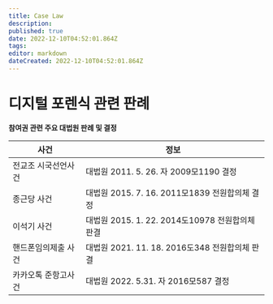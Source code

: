 ```yaml
---
title: Case Law
description: 
published: true
date: 2022-12-10T04:52:01.864Z
tags: 
editor: markdown
dateCreated: 2022-12-10T04:52:01.864Z
---
```


# 디지털 포렌식 관련 판례


**참여권 관련 주요 대법원 판례 및 결정**

|사건|정보|
|-|-|
|전교조 시국선언사건|대법원 2011. 5. 26. 자 2009모1190 결정|
|종근당 사건|대법원 2015. 7. 16. 2011모1839 전원합의체 결정|
|이석기 사건|대법원 2015. 1. 22. 2014도10978 전원합의체 판결|
|핸드폰임의제출 사건|대법원 2021. 11. 18. 2016도348 전원합의체 판결|
|카카오톡 준항고사건|대법원 2022. 5.31. 자 2016모587 결정|

